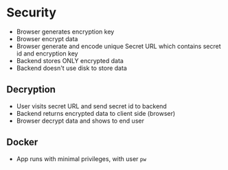 # Security

- Browser generates encryption key 
- Browser encrypt data
- Browser generate and encode unique Secret URL which contains secret id and encryption key
- Backend stores ONLY encrypted data
- Backend doesn't use disk to store data

## Decryption

- User visits secret URL and send secret id to backend
- Backend returns encrypted data to client side (browser)
- Browser decrypt data and shows to end user

## Docker

- App runs with minimal privileges, with user `pw`